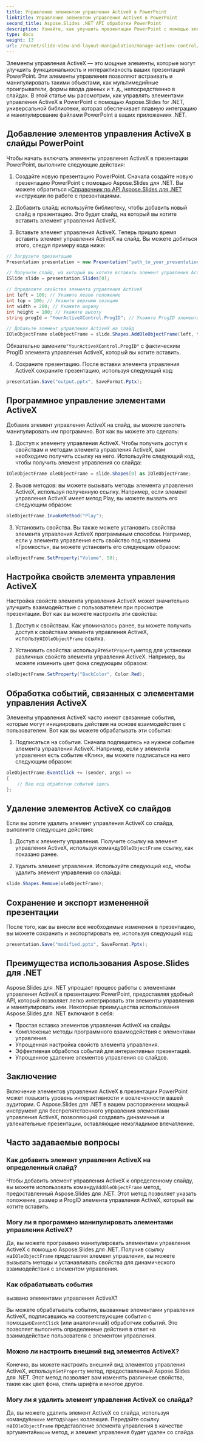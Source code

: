 ```yaml
---
title: Управление элементом управления ActiveX в PowerPoint
linktitle: Управление элементом управления ActiveX в PowerPoint
second_title: Aspose.Slides .NET API обработки PowerPoint
description: Узнайте, как улучшить презентации PowerPoint с помощью элементов управления ActiveX с помощью Aspose.Slides для .NET. Наше пошаговое руководство охватывает вставку, манипулирование, настройку, обработку событий и многое другое.
type: docs
weight: 13
url: /ru/net/slide-view-and-layout-manipulation/manage-activex-control/
---
```

Элементы управления ActiveX — это мощные элементы, которые могут улучшить функциональность и интерактивность ваших презентаций PowerPoint. Эти элементы управления позволяют встраивать и манипулировать такими объектами, как мультимедийные проигрыватели, формы ввода данных и т. д., непосредственно в слайдах. В этой статье мы рассмотрим, как управлять элементами управления ActiveX в PowerPoint с помощью Aspose.Slides for .NET, универсальной библиотеки, которая обеспечивает плавную интеграцию и манипулирование файлами PowerPoint в ваших приложениях .NET.

## Добавление элементов управления ActiveX в слайды PowerPoint

Чтобы начать включать элементы управления ActiveX в презентации PowerPoint, выполните следующие действия:

1.  Создайте новую презентацию PowerPoint. Сначала создайте новую презентацию PowerPoint с помощью Aspose.Slides для .NET. Вы можете обратиться к[Справочник по API Aspose.Slides для .NET](https://reference.aspose.com/slides/net/) инструкции по работе с презентациями.

2. Добавить слайд: используйте библиотеку, чтобы добавить новый слайд в презентацию. Это будет слайд, на который вы хотите вставить элемент управления ActiveX.

3. Вставьте элемент управления ActiveX. Теперь пришло время вставить элемент управления ActiveX на слайд. Вы можете добиться этого, следуя примеру кода ниже:

```csharp
// Загрузите презентацию
Presentation presentation = new Presentation("path_to_your_presentation.pptx");

// Получите слайд, на который вы хотите вставить элемент управления ActiveX.
ISlide slide = presentation.Slides[0];

// Определите свойства элемента управления ActiveX
int left = 100; // Укажите левое положение
int top = 100; // Укажите верхнюю позицию
int width = 200; // Укажите ширину
int height = 100; // Укажите высоту
string progId = "YourActiveXControl.ProgID"; // Укажите ProgID элемента управления ActiveX.

// Добавьте элемент управления ActiveX на слайд
IOleObjectFrame oleObjectFrame = slide.Shapes.AddOleObjectFrame(left, top, width, height, progId);
```

 Обязательно замените`"YourActiveXControl.ProgID"` с фактическим ProgID элемента управления ActiveX, который вы хотите вставить.

4. Сохраните презентацию. После вставки элемента управления ActiveX сохраните презентацию, используя следующий код:

```csharp
presentation.Save("output.pptx", SaveFormat.Pptx);
```

## Программное управление элементами ActiveX

Добавив элемент управления ActiveX на слайд, вы можете захотеть манипулировать им программно. Вот как вы можете это сделать:

1. Доступ к элементу управления ActiveX. Чтобы получить доступ к свойствам и методам элемента управления ActiveX, вам необходимо получить ссылку на него. Используйте следующий код, чтобы получить элемент управления со слайда:

```csharp
IOleObjectFrame oleObjectFrame = slide.Shapes[0] as IOleObjectFrame;
```

2. Вызов методов: вы можете вызывать методы элемента управления ActiveX, используя полученную ссылку. Например, если элемент управления ActiveX имеет метод Play, вы можете вызвать его следующим образом:

```csharp
oleObjectFrame.InvokeMethod("Play");
```

3. Установить свойства. Вы также можете установить свойства элемента управления ActiveX программным способом. Например, если у элемента управления есть свойство под названием «Громкость», вы можете установить его следующим образом:

```csharp
oleObjectFrame.SetProperty("Volume", 50);
```

## Настройка свойств элемента управления ActiveX

Настройка свойств элемента управления ActiveX может значительно улучшить взаимодействие с пользователем при просмотре презентации. Вот как вы можете настроить эти свойства:

1.  Доступ к свойствам. Как упоминалось ранее, вы можете получить доступ к свойствам элемента управления ActiveX, используя`IOleObjectFrame` ссылка.

2.  Установить свойства: используйте`SetProperty`метод для установки различных свойств элемента управления ActiveX. Например, вы можете изменить цвет фона следующим образом:

```csharp
oleObjectFrame.SetProperty("BackColor", Color.Red);
```

## Обработка событий, связанных с элементами управления ActiveX

Элементы управления ActiveX часто имеют связанные события, которые могут инициировать действия на основе взаимодействия с пользователем. Вот как вы можете обрабатывать эти события:

1. Подписаться на события. Сначала подпишитесь на нужное событие элемента управления ActiveX. Например, если у элемента управления есть событие «Клик», вы можете подписаться на него следующим образом:

```csharp
oleObjectFrame.EventClick += (sender, args) =>
{
    // Ваш код обработки событий здесь
};
```

## Удаление элементов ActiveX со слайдов

Если вы хотите удалить элемент управления ActiveX со слайда, выполните следующие действия:

1.  Доступ к элементу управления. Получите ссылку на элемент управления ActiveX, используя команду`IOleObjectFrame` ссылку, как показано ранее.

2. Удалить элемент управления. Используйте следующий код, чтобы удалить элемент управления со слайда:

```csharp
slide.Shapes.Remove(oleObjectFrame);
```

## Сохранение и экспорт измененной презентации

После того, как вы внесли все необходимые изменения в презентацию, вы можете сохранить и экспортировать ее, используя следующий код:

```csharp
presentation.Save("modified.pptx", SaveFormat.Pptx);
```

## Преимущества использования Aspose.Slides для .NET

Aspose.Slides для .NET упрощает процесс работы с элементами управления ActiveX в презентациях PowerPoint, предоставляя удобный API, который позволяет легко интегрировать эти элементы управления и манипулировать ими. Некоторые преимущества использования Aspose.Slides для .NET включают в себя:

- Простая вставка элементов управления ActiveX на слайды.
- Комплексные методы программного взаимодействия с элементами управления.
- Упрощенная настройка свойств элемента управления.
- Эффективная обработка событий для интерактивных презентаций.
- Упрощенное удаление элементов управления со слайдов.

## Заключение

Включение элементов управления ActiveX в презентации PowerPoint может повысить уровень интерактивности и вовлеченности вашей аудитории. С Aspose.Slides для .NET в вашем распоряжении мощный инструмент для беспрепятственного управления элементами управления ActiveX, позволяющий создавать динамичные и увлекательные презентации, оставляющие неизгладимое впечатление.

## Часто задаваемые вопросы

### Как добавить элемент управления ActiveX на определенный слайд?

 Чтобы добавить элемент управления ActiveX к определенному слайду, вы можете использовать команду`AddOleObjectFrame` метод, предоставленный Aspose.Slides для .NET. Этот метод позволяет указать положение, размер и ProgID элемента управления ActiveX, который вы хотите вставить.

### Могу ли я программно манипулировать элементами управления ActiveX?

 Да, вы можете программно манипулировать элементами управления ActiveX с помощью Aspose.Slides для .NET. Получив ссылку на`IOleObjectFrame` представляя элемент управления, вы можете вызывать методы и устанавливать свойства для динамического взаимодействия с элементом управления.

### Как обрабатывать события

 вызвано элементами управления ActiveX?

Вы можете обрабатывать события, вызванные элементами управления ActiveX, подписавшись на соответствующие события с помощью`EventClick` (или аналогичный) обработчик событий. Это позволяет выполнять определенные действия в ответ на взаимодействие пользователя с элементом управления.

### Можно ли настроить внешний вид элементов ActiveX?

 Конечно, вы можете настроить внешний вид элементов управления ActiveX, используя`SetProperty` метод, предоставленный Aspose.Slides для .NET. Этот метод позволяет вам изменять различные свойства, такие как цвет фона, стиль шрифта и многое другое.

### Могу ли я удалить элемент управления ActiveX со слайда?

 Да, вы можете удалить элемент ActiveX со слайда, используя команду`Remove` метод`Shapes` коллекция. Передайте ссылку на`IOleObjectFrame` представление элемента управления в качестве аргумента`Remove` метод, и элемент управления будет удален со слайда.